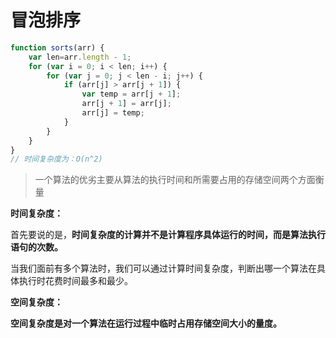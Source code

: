 # 冒泡排序

```javascript
function sorts(arr) {
    var len=arr.length - 1;
    for (var i = 0; i < len; i++) {
        for (var j = 0; j < len - i; j++) {
            if (arr[j] > arr[j + 1]) {
                var temp = arr[j + 1];
                arr[j + 1] = arr[j];
                arr[j] = temp;
            }
        }
    }
}
// 时间复杂度为：O(n^2)
```

> 一个算法的优劣主要从算法的执行时间和所需要占用的存储空间两个方面衡量

**时间复杂度：**

首先要说的是，**时间复杂度的计算并不是计算程序具体运行的时间，而是算法执行语句的次数。**

当我们面前有多个算法时，我们可以通过计算时间复杂度，判断出哪一个算法在具体执行时花费时间最多和最少。

**空间复杂度：**

**空间复杂度是对一个算法在运行过程中临时占用存储空间大小的量度。**


